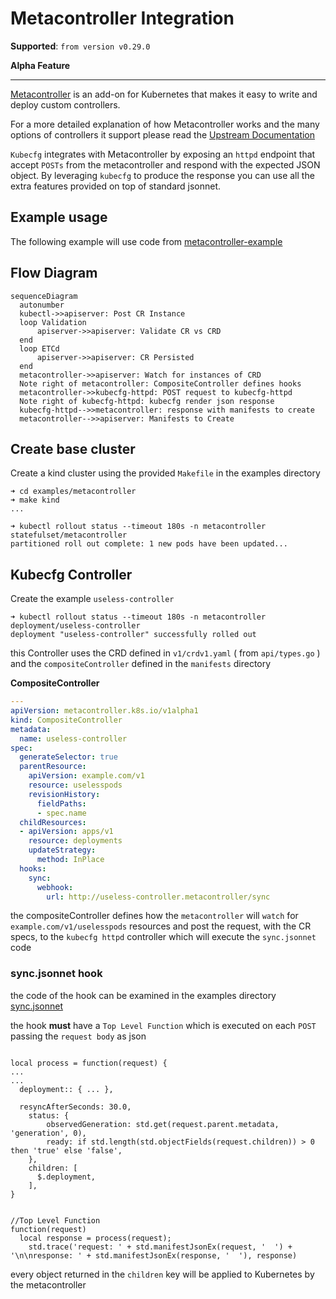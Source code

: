 # Metacontroller Integration

**Supported**: `from version v0.29.0`

**Alpha Feature**

---

[Metacontroller](https://github.com/metacontroller/metacontroller) is an add-on for Kubernetes that makes it easy to write and deploy custom controllers.

For a more detailed explanation of how Metacontroller works and the many options of controllers it support please read the [Upstream Documentation](https://metacontroller.github.io/metacontroller/)

`Kubecfg` integrates with Metacontroller by exposing an `httpd` endpoint that accept `POSTs` from the metacontroller and respond with the expected JSON object.
By leveraging `kubecfg` to produce the response you can use all the extra features provided on top of standard jsonnet.

## Example usage

The following example will use code from [metacontroller-example](https://github.com/kubecfg/kubecfg/tree/main/examples/metacontroller)

## Flow Diagram

``` mermaid
sequenceDiagram
  autonumber
  kubectl->>apiserver: Post CR Instance
  loop Validation
      apiserver->>apiserver: Validate CR vs CRD
  end
  loop ETCd
      apiserver->>apiserver: CR Persisted
  end
  metacontroller->>apiserver: Watch for instances of CRD
  Note right of metacontroller: CompositeController defines hooks
  metacontroller->>kubecfg-httpd: POST request to kubecfg-httpd
  Note right of kubecfg-httpd: kubecfg render json response
  kubecfg-httpd-->>metacontroller: response with manifests to create
  metacontroller-->>apiserver: Manifests to Create
```

## Create base cluster

Create a kind cluster using the provided `Makefile` in the examples directory

```shell
➜ cd examples/metacontroller
➜ make kind
...

➜ kubectl rollout status --timeout 180s -n metacontroller statefulset/metacontroller
partitioned roll out complete: 1 new pods have been updated...
```

## Kubecfg Controller

Create the example `useless-controller`

```shell
➜ kubectl rollout status --timeout 180s -n metacontroller deployment/useless-controller
deployment "useless-controller" successfully rolled out
```

this Controller uses the CRD defined in `v1/crdv1.yaml` ( from `api/types.go` ) and the `compositeController` defined in the `manifests` directory

**CompositeController**

```yaml
---
apiVersion: metacontroller.k8s.io/v1alpha1
kind: CompositeController
metadata:
  name: useless-controller
spec:
  generateSelector: true
  parentResource:
    apiVersion: example.com/v1
    resource: uselesspods
    revisionHistory:
      fieldPaths:
      - spec.name
  childResources:
  - apiVersion: apps/v1
    resource: deployments
    updateStrategy:
      method: InPlace
  hooks:
    sync:
      webhook:
        url: http://useless-controller.metacontroller/sync
```

the compositeController defines how the `metacontroller` will `watch` for `example.com/v1/uselesspods` resources and post the request, with the CR specs, to the `kubecfg httpd` controller which will execute the `sync.jsonnet` code 

### sync.jsonnet hook

the code of the hook can be examined in the examples directory [sync.jsonnet](https://github.com/kubecfg/kubecfg/tree/main/examples/metacontroller/jsonnet/sync.jsonnet)

the hook **must** have a `Top Level Function` which is executed on each `POST` passing the `request body` as json 

```jsonnet

local process = function(request) {
...
...
  deployment:: { ... },

  resyncAfterSeconds: 30.0,
    status: {
        observedGeneration: std.get(request.parent.metadata, 'generation', 0),
        ready: if std.length(std.objectFields(request.children)) > 0 then 'true' else 'false',
    },
    children: [
      $.deployment,
    ],
}


//Top Level Function
function(request)
  local response = process(request);
    std.trace('request: ' + std.manifestJsonEx(request, '  ') + '\n\nresponse: ' + std.manifestJsonEx(response, '  '), response)
```

every object returned in the `children` key will be applied to Kubernetes by the metacontroller
